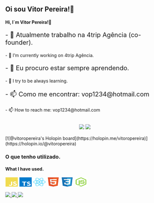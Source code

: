 ## Oi sou Vitor Pereira!👋
#### Hi, I´m Vitor Pereira!👋

<p style="font-size:20px">- 🔭 Atualmente trabalho na 4trip Agência (co-founder).</p>
<p style="font-size:14px;">- 🔭 I’m currently working on 4trip Agência.</p>
<p style="font-size:20px">- 🌱 Eu procuro estar sempre aprendendo. </p>
<p style="font-size:14px">- 🌱 I try to be always learning.</p>
<p style="font-size:20px">- 📫 Como me encontrar: vop1234@hotmail.com</p>
<p style="font-size:14px">- 📫 How to reach me: vop1234@hotmail.com</p>
<br>

<div align="center">
  
  <img height="180em" src="https://github-readme-stats.vercel.app/api?username=vitoropereira&show_icons=true&theme=dark&include_all_commits=true&count_private=true"/>
  <img height="180em" src="https://github-readme-stats.vercel.app/api/top-langs/?username=vitoropereira&layout=compact&langs_count=7&theme=dark"/>
</div>
<br>
[![@vitoropereira's Holopin board](https://holopin.me/vitoropereira)](https://holopin.io/@vitoropereira)

### O que tenho utilizado.
#### What I have used.


<div style="display: inline_block">

   <img align="center" alt="Rafa-Js" height="30" width="40" src="https://raw.githubusercontent.com/devicons/devicon/master/icons/javascript/javascript-plain.svg"/>
   <img align="center" alt="Rafa-Ts" height="30" width="40" src="https://raw.githubusercontent.com/devicons/devicon/master/icons/typescript/typescript-plain.svg"/>
   <img align="center" alt="Rafa-React" height="30" width="40" src="https://raw.githubusercontent.com/devicons/devicon/master/icons/react/react-original.svg"/>
   <img align="center" alt="Rafa-HTML" height="30" width="40" src="https://raw.githubusercontent.com/devicons/devicon/master/icons/html5/html5-original.svg"/>
   <img align="center" alt="Rafa-CSS" height="30" width="40" src="https://raw.githubusercontent.com/devicons/devicon/master/icons/css3/css3-original.svg"/>
   <img align="center" alt="Rafa-Python" height="30" width="40" src="https://raw.githubusercontent.com/devicons/devicon/master/icons/nodejs/nodejs-original.svg"/>

</div>

<br>

<div>

  <a href="https://instagram.com/vitoronofrepereira" target="_blank">
  <img src="https://img.shields.io/badge/-Instagram-%23E4405F?style=for-the-badge&logo=instagram&logoColor=white" target="_blank">
  </a>
  <a href="mailto:vop1234@hotmail.com">
  <img src="https://img.shields.io/badge/-Hotmail-%23333?style=for-the-badge&logo=gmail&logoColor=white" target="_blank">
  </a>
  <a href="https://www.linkedin.com/in/vitor-onofre-pereira/" target="_blank">
  <img src="https://img.shields.io/badge/-LinkedIn-%230077B5?style=for-the-badge&logo=linkedin&logoColor=white" target="_blank">
  </a> 
 
</div>
